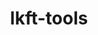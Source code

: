 ---
parent_project: lkft
permalink: /engineering/projects/lkft/lkft-tools/
project_link_name: lkft-tools
project_url: https://github.com/Linaro/lkft-tools/
statsAvailable: 'true'
title: lkft-tools
---